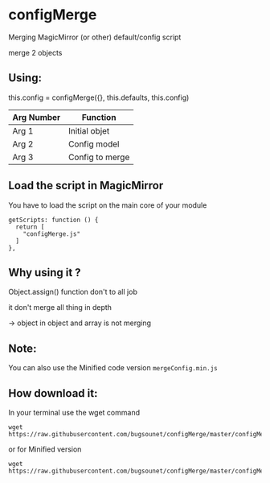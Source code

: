 # configMerge

Merging MagicMirror (or other) default/config script

merge 2 objects

## Using:

this.config = configMerge({}, this.defaults, this.config)

|Arg Number| Function
|---|---
|Arg 1| Initial objet
|Arg 2| Config model
|Arg 3| Config to merge

## Load the script in MagicMirror

You have to load the script on the main core of your module

```
getScripts: function () {
  return [
    "configMerge.js"
  ]
},
```

## Why using it ?
Object.assign() function don't to all job

it don't merge all thing in depth

 -> object in object and array is not merging

## Note:
You can also use the Minified code version `mergeConfig.min.js`
 
## How download it:
In your terminal use the wget command
```
wget https://raw.githubusercontent.com/bugsounet/configMerge/master/configMerge.js
```
or for Minified version
```
wget https://raw.githubusercontent.com/bugsounet/configMerge/master/configMerge.min.js
```
